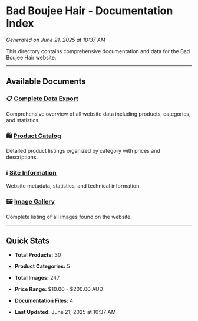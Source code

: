 # Bad Boujee Hair - Documentation Index

*Generated on June 21, 2025 at 10:37 AM*

This directory contains comprehensive documentation and data for the Bad Boujee Hair website.

---

## Available Documents

### 📋 [Complete Data Export](./complete-data.md)
Comprehensive overview of all website data including products, categories, and statistics.

### 🛍️ [Product Catalog](./products.md)
Detailed product listings organized by category with prices and descriptions.

### ℹ️ [Site Information](./site-info.md)
Website metadata, statistics, and technical information.

### 🖼️ [Image Gallery](./images.md)
Complete listing of all images found on the website.

---

## Quick Stats

- **Total Products:** 30
- **Product Categories:** 5
- **Total Images:** 247
- **Price Range:** $10.00 - $200.00 AUD

- **Documentation Files:** 4
- **Last Updated:** June 21, 2025 at 10:37 AM